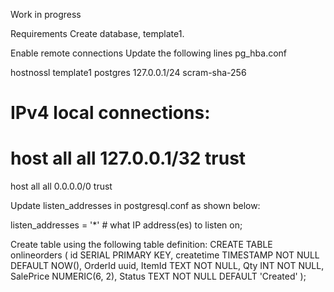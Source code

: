
Work in progress

Requirements
Create database, template1.

Enable remote connections
Update the following lines pg_hba.conf

hostnossl template1       postgres        127.0.0.1/24        scram-sha-256

# IPv4 local connections:
# host    all             all             127.0.0.1/32            trust
host    all             all               0.0.0.0/0            trust

Update listen_addresses in postgresql.conf as shown below:

listen_addresses = '*'		# what IP address(es) to listen on;

Create table using the following table definition:
CREATE TABLE onlineorders (
    id SERIAL PRIMARY KEY,
    createtime TIMESTAMP NOT NULL DEFAULT NOW(),
    OrderId uuid,
    ItemId TEXT NOT NULL,
    Qty INT NOT NULL,
    SalePrice NUMERIC(6, 2),
    Status TEXT NOT NULL DEFAULT 'Created'
);

